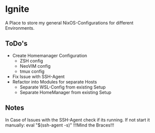 # Ignite
A Place to store my general NixOS-Configurations for different Environments.

## ToDo's
- Create Homemanager Configuration
    - ZSH config
    - NeoVIM config
    - tmux config
- Fix Issue with SSH-Agent
- Refactor into Modules for separate Hosts
    - Separate WSL-Config from existing Setup
    - Separate HomeManager from existing Setup

## Notes
In Case of Issues with the SSH-Agent check if its running. If not start it manually:
eval "$(ssh-agent -s)"
!!!Mind the Braces!!!



